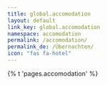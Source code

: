 ```yaml
---
title: global.accomodation
layout: default
link_key: global.accomodation
namespace: accomodation
permalink: /accomodation/
permalink_de: /Übernachten/
icon: "fas fa-hotel"
---
```


{% t 'pages.accomodation' %}
